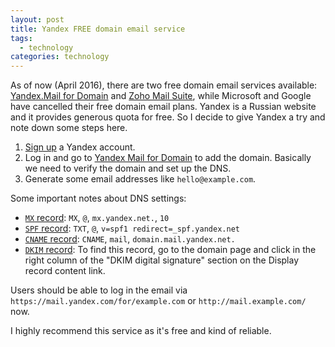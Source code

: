 ```yaml
---
layout: post
title: Yandex FREE domain email service
tags:
  - technology
categories: technology
---
```


As of now (April 2016), there are two free domain email services available: [Yandex.Mail for Domain](https://domain.yandex.com/domains_add/) and [Zoho Mail Suite](https://www.zoho.com/mail/help/email-hosting-with-zoho.html), while Microsoft and Google have cancelled their free domain email plans. Yandex is a Russian website and it provides generous quota for free. So I decide to give Yandex a try and note down some steps here.

1. [Sign up](https://passport.yandex.com/passport?mode=auth&msg=pdd&retpath=https%3A%2F%2Fdomain.yandex.com%2Fdomains_add%2F) a Yandex account.
2. Log in and go to [Yandex Mail for Domain](https://domain.yandex.com/domains_add/) to add the domain. Basically we need to verify the domain and set up the DNS.
3. Generate some email addresses like `hello@example.com`.

Some important notes about DNS settings:

- [`MX` record](https://yandex.com/support/domain/records.xml): `MX`, `@`, `mx.yandex.net.`, `10`
- [`SPF` record](https://yandex.com/support/domain/records.xml): `TXT`, `@`, `v=spf1 redirect=_spf.yandex.net`
- [`CNAME` record](https://yandex.com/support/domain/access/web.xml): `CNAME`, `mail`, `domain.mail.yandex.net.`
- [`DKIM` record](https://yandex.com/support/domain/additional/dkim.xml): To find this record, go to the domain page and click in the right column of the "DKIM digital signature" section on the Display record content link.

Users should be able to log in the email via `https://mail.yandex.com/for/example.com` or `http://mail.example.com/` now.

I highly recommend this service as it's free and kind of reliable.
